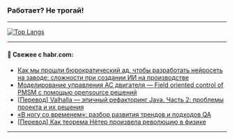 ### Работает? Не трогай!

---
<!--
#### 🛠️ Technical stack:

![Java](https://img.shields.io/badge/Java-informational?logo=Oracle&style=flat&logoColor=white&color=FF4500)
![Kotlin](https://img.shields.io/badge/Kotlin-informational?logo=Kotlin&style=flat&logoColor=white&color=774D97)
![TS](https://img.shields.io/badge/TypeScript-informational?logo=typeScript&style=flat&logoColor=black&color=017acc)
![Python](https://img.shields.io/badge/Python-informational?logo=Python&style=flat&logoColor=black&color=ffdd54) <br>
![Spring](https://img.shields.io/badge/Spring-informational?logo=Spring&style=flat&logoColor=white&color=6DB33F) 
![SpringBoot](https://img.shields.io/badge/SpringBoot-informational?logo=SpringBoot&style=flat&logoColor=white&color=6DB33F)
![Nest](https://img.shields.io/badge/NestJS-informational?logo=NestJS&style=flat&logoColor=white&color=E0234E) 
![NodeJS](https://img.shields.io/badge/NodeJS-informational?logo=node.js&style=flat&logoColor=white&color=70A760)<br>
![PostgreSQL](https://img.shields.io/badge/PostgreSQL-informational?logo=PostgreSQL&style=flat&logoColor=white&color=DAA520)
![MongoDB](https://img.shields.io/badge/MongoDB-informational?logo=MongoDB&style=flat&logoColor=white&color=870000)
![Apache](https://img.shields.io/badge/Apache-informational?logo=apache&style=flat&logoColor=white&color=f74e28)

___ 
-->

<!--- #### 🛠️ : --->

[![Top Langs](https://github-readme-stats-82jvfl3w3-advtsettinggmailcoms-projects.vercel.app/api/top-langs/?username=zloylis&langs_count=10&hide_title=true&title_color=e6edf3&size_weight=0.5&count_weight=0.5&layout=compact&hide_progress=true&hide_border=true&theme=dracula)](https://github.com/zloylis)

<!---


####  :octocat:&nbsp;&nbsp; Статистика:

![GitHub stats](https://github-readme-stats-u2qms2cxw-advtsettinggmailcoms-projects.vercel.app/api?username=zloylis&show_icons=true&hide_border=true&theme=dracula&title_color=e6edf3&include_all_commits=true&count_private=true&hide_rank=false&hide_title=true&rank_icon=github)
-->
---

#### 💬 Свежее с habr.com:

<!-- BLOG-POST-LIST:START -->
- [Как мы прошли бюрократический ад, чтобы разработать нейросеть на заводе: сложности при создании ИИ на производстве](https://habr.com/ru/articles/880186/?utm_source=habrahabr&utm_medium=rss&utm_campaign=880186)
- [Моделирование управления AC двигателя — Field oriented control of PMSM с помощью opensource решений](https://habr.com/ru/articles/882696/?utm_source=habrahabr&utm_medium=rss&utm_campaign=882696)
- [[Перевод] Valhalla — эпичный рефакторинг Java. Часть 2: проблемы проекта и их решения](https://habr.com/ru/companies/spring_aio/articles/882690/?utm_source=habrahabr&utm_medium=rss&utm_campaign=882690)
- [«В ногу со временем»: разбор развития трендов и подходов QA](https://habr.com/ru/companies/vk/articles/882582/?utm_source=habrahabr&utm_medium=rss&utm_campaign=882582)
- [[Перевод] Как теорема Нётер произвела революцию в физике](https://habr.com/ru/articles/882648/?utm_source=habrahabr&utm_medium=rss&utm_campaign=882648)
<!-- BLOG-POST-LIST:END -->

---
